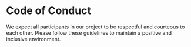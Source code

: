 # Code of Conduct

We expect all participants in our project to be respectful and courteous to each other. Please follow these guidelines to maintain a positive and inclusive environment.
